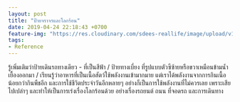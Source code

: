 ```yaml
---
layout: post
title: "ป้ายจราจรและโลกร้อน"
date: 2019-04-24 22:18:43 +0700
feature-img: "https://res.cloudinary.com/sdees-reallife/image/upload/v1556118526/IMG_20190424_220247024.jpg"
tags:
- Reference
---
```

รู้เพิ่มเติมว่าป้ายเดินรถทางเดียว - ที่เป็นสีฟ้า / ป้ายทางเบี่ยง ที่รูปแบบตัวซีซ้ายหรือขวาเหมือนข้ามน้ำเยื้องออกมา / เรียนรู้ว่าอาหารที่เป็นเนื้อสัตว์ใช้พลังงานเข้ามากมาย แต่เราได้พลังงานจากการกินเนื้อน้อยกว่ากินพืชอีก และการใช้ชีวิตประจำวันอีกหลายๆ อย่างก็เป็นการใช้พลังงานที่ไม่ควรเลย เพราะเสียไปเปล่าๆ และทำให้เป็นการเร่งเรื่องโลกร้อนด้วย อย่างเรื่องรถยนต์ ถนน ที่จอดรถ และการเดินทาง
